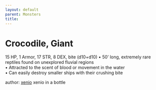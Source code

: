 ```yaml
---
layout: default
parent: Monsters 
title: 
--- 
```

# Crocodile, Giant
15 HP, 1 Armor, 17 STR, 8 DEX, bite (d10+d10)
• 50’ long, extremely rare reptiles found on unexplored fluvial regions  
• Attracted to the scent of blood or movement in the water  
• Can easily destroy smaller ships with their crushing bite  




author: [xenio](https://xenioinabottle.blogspot.com/2021/02/classic-monsters-for-cairnito-part-1.html) xenio in a bottle


